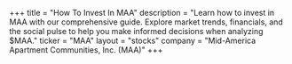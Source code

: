 +++
title = "How To Invest In MAA"
description = "Learn how to invest in MAA with our comprehensive guide. Explore market trends, financials, and the social pulse to help you make informed decisions when analyzing $MAA."
ticker = "MAA"
layout = "stocks"
company = "Mid-America Apartment Communities, Inc. (MAA)"
+++

